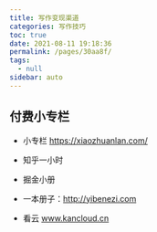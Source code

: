 ```yaml
---
title: 写作变现渠道
categories: 写作技巧
toc: true
date: 2021-08-11 19:18:36
permalink: /pages/30aa8f/
tags: 
  - null
sidebar: auto
---
```


## 付费小专栏

- 小专栏 https://xiaozhuanlan.com/

- 知乎一小时

- 掘金小册

- 一本册子：http://yibenezi.com

- 看云 www.kancloud.cn

  





